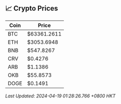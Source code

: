 ## 📈 Crypto Prices

| Coin | Price |
| ---- | ----- |
| BTC | $63361.2611 |
| ETH | $3053.6948 |
| BNB | $547.8267 |
| CRV | $0.4276 |
| ARB | $1.1386 |
| OKB | $55.8573 |
| DOGE | $0.1491 |

_Last Updated: 2024-04-19 01:28:26.766 +0800 HKT_